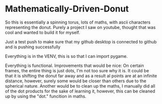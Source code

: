 # Mathematically-Driven-Donut
So this is essentially a spinning torus, lots of maths, with ascii characters representing the donut. Purely a project I saw on youtube, thought that was cool and wanted to build it for myself.


Just a test push to make sure that my github desktop is connected to github and is pushing successfully


Everything is in the VENV, this is so that I can import pygame.


Everything is functional.
Improvements that would be nice:
On certain frames, the entire thing is just dots, I'm not too sure why it is. It could be that it is shifting the donut far away and as a result al points are at an infinite distance, however, surely some would be closer than others due to the spherical nature.
Another would be to clean up the maths, I manually did all of the dot products for the sake of learning it, however, this can be cleaned up by using the "dot." funcition in maths.
